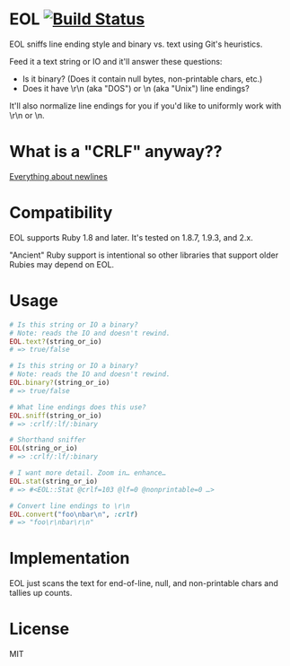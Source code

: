 # EOL [![Build Status](https://travis-ci.org/jeremy/eol.svg?branch=master)](https://travis-ci.org/jeremy/eol)

EOL sniffs line ending style and binary vs. text using Git's heuristics.

Feed it a text string or IO and it'll answer these questions:

* Is it binary? (Does it contain null bytes, non-printable chars, etc.)
* Does it have \r\n (aka "DOS") or \n (aka "Unix") line endings?

It'll also normalize line endings for you if you'd like to uniformly
work with \r\n or \n.

# What is a "CRLF" anyway??

[Everything about newlines](https://en.wikipedia.org/wiki/Newline)

# Compatibility

EOL supports Ruby 1.8 and later. It's tested on 1.8.7, 1.9.3, and 2.x.

"Ancient" Ruby support is intentional so other libraries that support
older Rubies may depend on EOL.

# Usage

```ruby
# Is this string or IO a binary?
# Note: reads the IO and doesn't rewind.
EOL.text?(string_or_io)
# => true/false

# Is this string or IO a binary?
# Note: reads the IO and doesn't rewind.
EOL.binary?(string_or_io)
# => true/false

# What line endings does this use?
EOL.sniff(string_or_io)
# => :crlf/:lf/:binary

# Shorthand sniffer
EOL(string_or_io)
# => :crlf/:lf/:binary

# I want more detail. Zoom in… enhance…
EOL.stat(string_or_io)
# => #<EOL::Stat @crlf=103 @lf=0 @nonprintable=0 …>

# Convert line endings to \r\n
EOL.convert("foo\nbar\n", :crlf)
# => "foo\r\nbar\r\n"
```

# Implementation

EOL just scans the text for end-of-line, null, and non-printable chars and
tallies up counts.

# License

MIT
